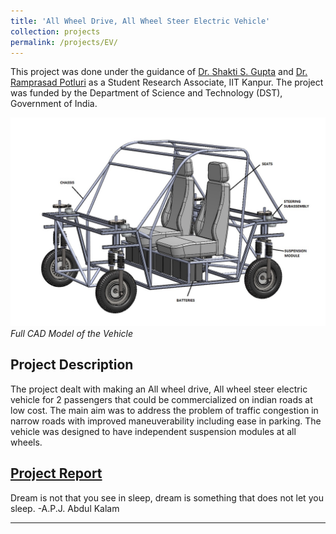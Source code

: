 ```yaml
---
title: 'All Wheel Drive, All Wheel Steer Electric Vehicle'
collection: projects
permalink: /projects/EV/
---
```


This project was done under the guidance of [Dr. Shakti S. Gupta](http://home.iitk.ac.in/~ssgupta/) and [Dr. Ramprasad Potluri](http://home.iitk.ac.in/~potluri/) as a Student Research Associate, IIT Kanpur. The project was funded by the Department of Science and Technology (DST), Government of India.

![EV_CAD](/images/ev_assem.jpg)
*Full CAD Model of the Vehicle*

Project Description
---

The project dealt with making an All wheel drive, All wheel steer electric vehicle for 2 passengers that could be commercialized on indian roads at low cost. The main aim was to address the problem of traffic congestion in narrow roads with improved maneuverability including ease in parking. The vehicle was designed to have independent suspension modules at all wheels.

[Project Report](http://exampleurl.com)
---

Dream is not that you see in sleep, dream is something that does not let you sleep. -A.P.J. Abdul Kalam

---
